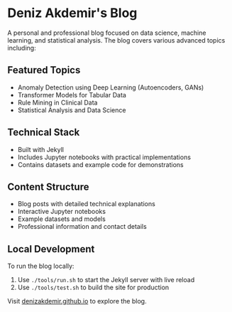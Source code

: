 # Deniz Akdemir's Blog

A personal and professional blog focused on data science, machine learning, and statistical analysis. The blog covers various advanced topics including:

## Featured Topics
- Anomaly Detection using Deep Learning (Autoencoders, GANs)
- Transformer Models for Tabular Data
- Rule Mining in Clinical Data
- Statistical Analysis and Data Science

## Technical Stack
- Built with Jekyll
- Includes Jupyter notebooks with practical implementations
- Contains datasets and example code for demonstrations

## Content Structure
- Blog posts with detailed technical explanations
- Interactive Jupyter notebooks
- Example datasets and models
- Professional information and contact details

## Local Development
To run the blog locally:
1. Use `./tools/run.sh` to start the Jekyll server with live reload
2. Use `./tools/test.sh` to build the site for production

Visit [denizakdemir.github.io](https://denizakdemir.github.io) to explore the blog.
